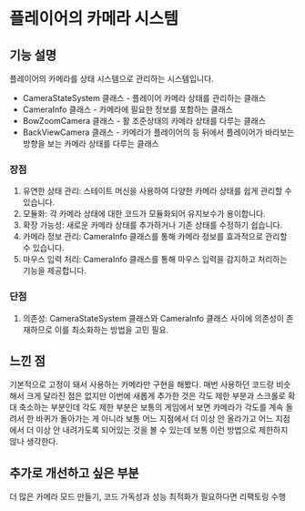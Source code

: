 # 플레이어의 카메라 시스템

## 기능 설명
 플레이어의 카메라를 상태 시스템으로 관리하는 시스템입니다.
 
 * CameraStateSystem 클래스 - 플레이어 카메라 상태를 관리하는 클래스
 * CameraInfo 클래스 - 카메라에 필요한 정보를 포함하는 클래스
 * BowZoomCamera 클래스 - 활 조준상태의 카메라 상태를 다루는 클래스
 * BackViewCamera 클래스 - 카메라가 플레이어의 등 뒤에서 플레이어가 바라보는 방향을 보는 카메라 상태를 다루는 클래스
 
 ### 장점
  1. 유연한 상태 관리: 스테이트 머신을 사용하여 다양한 카메라 상태를 쉽게 관리할 수 있습니다.
  2. 모듈화: 각 카메라 상태에 대한 코드가 모듈화되어 유지보수가 용이합니다.
  3. 확장 가능성: 새로운 카메라 상태를 추가하거나 기존 상태를 수정하기 쉽습니다.
  4. 카메라 정보 관리: CameraInfo 클래스를 통해 카메라 정보를 효과적으로 관리할 수 있습니다.
  5. 마우스 입력 처리: CameraInfo 클래스를 통해 마우스 입력을 감지하고 처리하는 기능을 제공합니다.

 ### 단점
  1. 의존성: CameraStateSystem 클래스와 CameraInfo 클래스 사이에 의존성이 존재하므로 이를 최소화하는 방법을 고민 필요.
 
## 느낀 점
 기본적으로 고정이 돼서 사용하는 카메라만 구현을 해봤다. 매번 사용하던 코드랑 비슷해서 크게 달라진 점은 없지만 이번에 새롭게 추가한 것은 각도 제한 부분과 스크롤로 확대 축소하는 부분인데 각도 제한 부분은 보통의 게임에서 보면 카메라가 각도를 계속 돌려서 한 바퀴가 돌아가는 게 아니라 보통 어느 지점에서 더 이상 안 올라가고 어느 지점에서 더 이상 안 내려가도록 되어있는 것을 볼 수 있는데 보통 이런 방법으로 제한하지 않나 생각한다.   
  
## 추가로 개선하고 싶은 부분
 더 많은 카메라 모드 만들기, 코드 가독성과 성능 최적화가 필요하다면 리팩토링 수행
